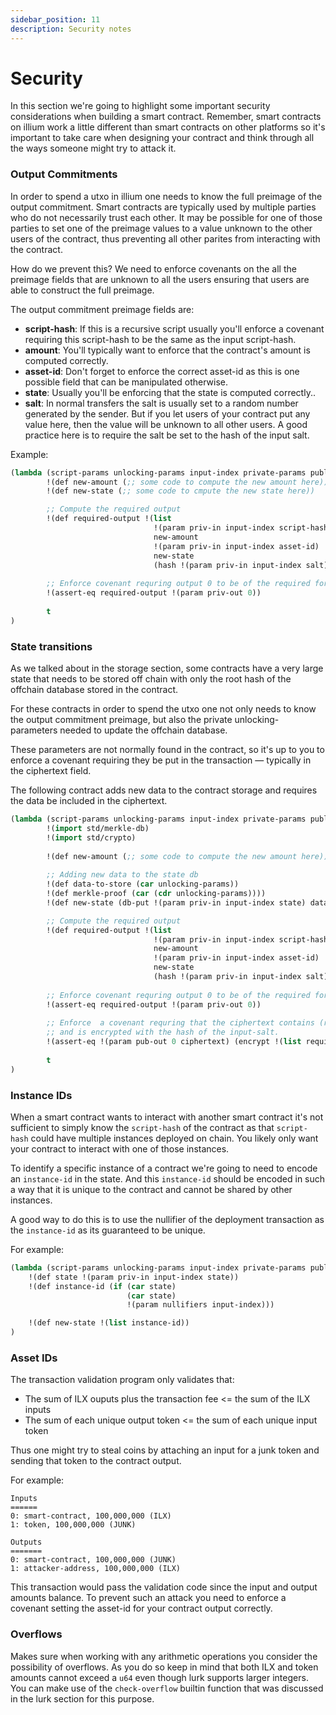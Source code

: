 ```yaml
---
sidebar_position: 11
description: Security notes
---
```


# Security

In this section we're going to highlight some important security considerations when building a smart contract. Remember,
smart contracts on illium work a little different than smart contracts on other platforms so it's important to take
care when designing your contract and think through all the ways someone might try to attack it.

### Output Commitments

In order to spend a utxo in illium one needs to know the full preimage of the output commitment. Smart contracts are typically
used by multiple parties who do not necessarily trust each other. It may be possible for one of those parties to set one
of the preimage values to a value unknown to the other users of the contract, thus preventing all other parites from interacting
with the contract. 

How do we prevent this? We need to enforce covenants on the all the preimage fields that are unknown to all the users ensuring
that users are able to construct the full preimage. 

The output commitment preimage fields are:

- **script-hash**: If this is a recursive script usually you'll enforce a covenant requiring this script-hash to be the same
as the input script-hash.
- **amount**: You'll typically want to enforce that the contract's amount is computed correctly.
- **asset-id**: Don't forget to enforce the correct asset-id as this is one possible field that can be manipulated otherwise.
- **state**: Usually you'll be enforcing that the state is computed correctly..
- **salt**: In normal transfers the salt is usually set to a random number generated by the sender. But if you let users of your
contract put any value here, then the value will be unknown to all other users. A good practice here is to require the salt be
set to the hash of the input salt. 

Example:
```lisp
(lambda (script-params unlocking-params input-index private-params public-params)
        !(def new-amount (;; some code to compute the new amount here))
        !(def new-state (;; some code to cmpute the new state here))

        ;; Compute the required output
        !(def required-output !(list
                                !(param priv-in input-index script-hash)
                                new-amount
                                !(param priv-in input-index asset-id)
                                new-state
                                (hash !(param priv-in input-index salt))))
        
        ;; Enforce covenant requring output 0 to be of the required form                  
        !(assert-eq required-output !(param priv-out 0))
        
        t
)
```

### State transitions

As we talked about in the storage section, some contracts have a very large state that needs to be stored off chain with only
the root hash of the offchain database stored in the contract. 

For these contracts in order to spend the utxo one not only needs to know the output commitment preimage, but also the private
unlocking-parameters needed to update the offchain database.

These parameters are not normally found in the contract, so it's up to you to enforce a covenant requiring they be put in the
transaction ― typically in the ciphertext field.

The following contract adds new data to the contract storage and requires the data be included in the ciphertext.

```lisp
(lambda (script-params unlocking-params input-index private-params public-params)
        !(import std/merkle-db)
        !(import std/crypto)
        
        !(def new-amount (;; some code to compute the new amount here))
        
        ;; Adding new data to the state db
        !(def data-to-store (car unlocking-params))
        !(def merkle-proof (car (cdr unlocking-params))))
        !(def new-state (db-put !(param priv-in input-index state) data-to-store merkle-proof))

        ;; Compute the required output
        !(def required-output !(list
                                !(param priv-in input-index script-hash)
                                new-amount
                                !(param priv-in input-index asset-id)
                                new-state
                                (hash !(param priv-in input-index salt))))
        
        ;; Enforce covenant requring output 0 to be of the required form                  
        !(assert-eq required-output !(param priv-out 0))
        
        ;; Enforce  a covenant requring that the ciphertext contains (required-output data-to-store)
        ;; and is encrypted with the hash of the input-salt. 
        !(assert-eq !(param pub-out 0 ciphertext) (encrypt !(list required-output data-to-store) (hash !(param priv-in input-index salt))))
        
        t
)
```

### Instance IDs

When a smart contract wants to interact with another smart contract it's not sufficient to simply know the `script-hash`
of the contract as that `script-hash` could have multiple instances deployed on chain. You likely only want your contract
to interact with one of those instances. 

To identify a specific instance of a contract we're going to need to encode an `instance-id` in the state. And this
`instance-id` should be encoded in such a way that it is unique to the contract and cannot be shared by other instances.

A good way to do this is to use the nullifier of the deployment transaction as the `instance-id` as its guaranteed to
be unique. 

For example:
````lisp
(lambda (script-params unlocking-params input-index private-params public-params)
    !(def state !(param priv-in input-index state))
    !(def instance-id (if (car state)
                          (car state)
                          !(param nullifiers input-index)))

    !(def new-state !(list instance-id))
)
````

### Asset IDs

The transaction validation program only validates that:

- The sum of ILX ouputs plus the transaction fee <= the sum of the ILX inputs
- The sum of each unique output token <= the sum of each unique input token

Thus one might try to steal coins by attaching an input for a junk token and sending that token
to the contract output. 

For example:
```
Inputs
======
0: smart-contract, 100,000,000 (ILX)
1: token, 100,000,000 (JUNK)

Outputs
=======
0: smart-contract, 100,000,000 (JUNK)
1: attacker-address, 100,000,000 (ILX)
```

This transaction would pass the validation code since the input and output amounts balance. To prevent such an
attack you need to enforce a covenant setting the asset-id for your contract output correctly.

### Overflows

Makes sure when working with any arithmetic operations you consider the possibility of overflows. As you do so
keep in mind that both ILX and token amounts cannot exceed a `u64` even though lurk supports larger integers. You
can make use of the `check-overflow` builtin function that was discussed in the lurk section for this purpose.